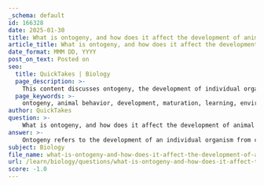 ```yaml
---
_schema: default
id: 166328
date: 2025-01-30
title: What is ontogeny, and how does it affect the development of animal behavior over a lifetime?
article_title: What is ontogeny, and how does it affect the development of animal behavior over a lifetime?
date_format: MMM DD, YYYY
post_on_text: Posted on
seo:
  title: QuickTakes | Biology
  page_description: >-
    This content discusses ontogeny, the development of individual organisms from conception to maturity, and its crucial role in shaping animal behavior through maturation, learning, environmental influences, and the interplay of genetic and environmental factors.
  page_keywords: >-
    ontogeny, animal behavior, development, maturation, learning, environmental influences, genetic factors, behavioral ecology, conservation biology, behavioral adaptations
author: QuickTakes
question: >-
    What is ontogeny, and how does it affect the development of animal behavior over a lifetime?
answer: >-
    Ontogeny refers to the development of an individual organism from conception to maturity, encompassing all the changes that occur throughout its life. This process plays a crucial role in shaping animal behavior, as it involves various stages of growth and development during which behaviors can change significantly due to biological maturation, learning, and environmental influences.\n\n### Key Aspects of Ontogeny in Behavior Development\n\n1. **Maturation**: As animals grow, their behaviors often evolve due to biological maturation. For example, young animals may engage in play behaviors that are essential for developing skills necessary for survival, such as hunting or social interaction. As they mature, these behaviors may become more refined and purpose-driven, adapting to the demands of their environment.\n\n2. **Learning**: Learning is a critical component of ontogeny. Animals acquire behaviors through experiences, which can include trial and error, social learning from peers or parents, and conditioning. Critical periods during development can significantly influence the acquisition of certain behaviors, making early experiences particularly impactful.\n\n3. **Environmental Influences**: The environment plays a significant role in shaping behavior throughout ontogeny. Factors such as resource availability, habitat conditions, and social dynamics can profoundly impact how animals behave. For instance, in species with complex social structures, like wolves or elephants, social interactions can dictate behaviors related to hierarchy, cooperation, and conflict resolution. These behaviors are often learned and reinforced through social experiences.\n\n4. **Integration of Genetic and Environmental Factors**: The interaction between genetic predispositions and environmental factors is essential for understanding the full spectrum of animal behavior. Researchers study how these elements combine to shape behavior throughout an individual's life, which is vital for fields such as behavioral ecology and conservation biology.\n\n### Conclusion\n\nIn summary, ontogeny is a dynamic process that significantly influences the development of behavior in animals. The interplay of maturation, learning, social interactions, and environmental conditions creates a rich tapestry of behavioral adaptations that enhance an animal's fitness and survival. Understanding these processes is essential for comprehending how behaviors emerge, change, and adapt over an individual's lifetime. This holistic view is crucial for addressing challenges in conservation and behavioral ecology, where understanding behavioral adaptations can inform species preservation efforts.
subject: Biology
file_name: what-is-ontogeny-and-how-does-it-affect-the-development-of-animal-behavior-over-a-lifetime.md
url: /learn/biology/questions/what-is-ontogeny-and-how-does-it-affect-the-development-of-animal-behavior-over-a-lifetime
score: -1.0
---
```


&nbsp;